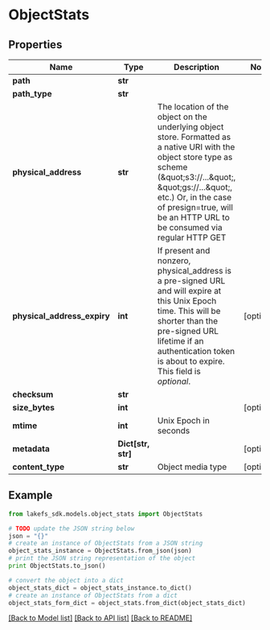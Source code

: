 # ObjectStats


## Properties
Name | Type | Description | Notes
------------ | ------------- | ------------- | -------------
**path** | **str** |  | 
**path_type** | **str** |  | 
**physical_address** | **str** | The location of the object on the underlying object store. Formatted as a native URI with the object store type as scheme (\&quot;s3://...\&quot;, \&quot;gs://...\&quot;, etc.) Or, in the case of presign&#x3D;true, will be an HTTP URL to be consumed via regular HTTP GET  | 
**physical_address_expiry** | **int** | If present and nonzero, physical_address is a pre-signed URL and will expire at this Unix Epoch time.  This will be shorter than the pre-signed URL lifetime if an authentication token is about to expire.  This field is *optional*.  | [optional] 
**checksum** | **str** |  | 
**size_bytes** | **int** |  | [optional] 
**mtime** | **int** | Unix Epoch in seconds | 
**metadata** | **Dict[str, str]** |  | [optional] 
**content_type** | **str** | Object media type | [optional] 

## Example

```python
from lakefs_sdk.models.object_stats import ObjectStats

# TODO update the JSON string below
json = "{}"
# create an instance of ObjectStats from a JSON string
object_stats_instance = ObjectStats.from_json(json)
# print the JSON string representation of the object
print ObjectStats.to_json()

# convert the object into a dict
object_stats_dict = object_stats_instance.to_dict()
# create an instance of ObjectStats from a dict
object_stats_form_dict = object_stats.from_dict(object_stats_dict)
```
[[Back to Model list]](../README.md#documentation-for-models) [[Back to API list]](../README.md#documentation-for-api-endpoints) [[Back to README]](../README.md)


